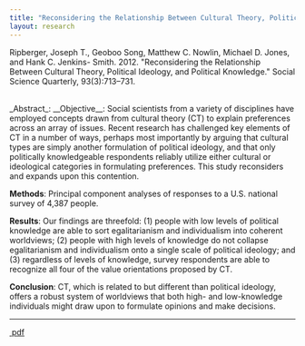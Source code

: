 ```yaml
---
title: "Reconsidering the Relationship Between Cultural Theory, Political Ideology, and Political Knowledge"
layout: research
---
```


Ripberger, Joseph T., Geoboo Song, Matthew C. Nowlin, Michael D. Jones, and Hank C. Jenkins- Smith. 2012. "Reconsidering the Relationship Between Cultural Theory, Political Ideology, and Political Knowledge." Social Science Quarterly, 93(3):713–731.

<br />
_Abstract_:
__Objective__: Social scientists from a variety of disciplines have employed concepts drawn from cultural theory (CT) to explain preferences across an array of issues. Recent research has challenged key elements of CT in a number of ways, perhaps most importantly by arguing that cultural types are simply another formulation of political ideology, and that only politically knowledgeable respondents reliably utilize either cultural or ideological categories in formulating preferences. This study reconsiders and expands upon this contention.

__Methods__: Principal component analyses of responses to a U.S. national survey of 4,387 people.

__Results__: Our findings are threefold: (1) people with low levels of political knowledge are able to sort egalitarianism and individualism into coherent worldviews; (2) people with high levels of knowledge do not collapse egalitarianism and individualism onto a single scale of political ideology; and (3) regardless of levels of knowledge, survey respondents are able to recognize all four of the value orientations proposed by CT.

__Conclusion__: CT, which is related to but different than political ideology, offers a robust system of worldviews that both high- and low-knowledge individuals might draw upon to formulate opinions and make decisions.

<hr class="separator">

<p><a href="{{ site.url }}/files/ssq2012.pdf"><i class="fa fa-file-pdf-o"></i>&nbsp;pdf</a>
